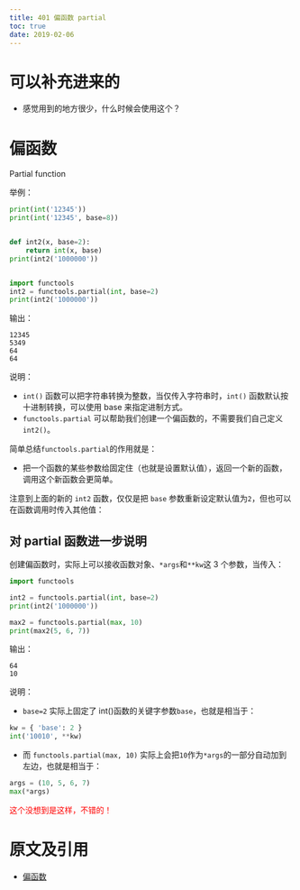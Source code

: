 ```yaml
---
title: 401 偏函数 partial
toc: true
date: 2019-02-06
---
```

# 可以补充进来的

- 感觉用到的地方很少，什么时候会使用这个？

# 偏函数


Partial function

举例：


```py
print(int('12345'))
print(int('12345', base=8))


def int2(x, base=2):
    return int(x, base)
print(int2('1000000'))


import functools
int2 = functools.partial(int, base=2)
print(int2('1000000'))
```

输出：

```
12345
5349
64
64
```

说明：

- `int()` 函数可以把字符串转换为整数，当仅传入字符串时，`int()` 函数默认按十进制转换，可以使用 base 来指定进制方式。
- `functools.partial` 可以帮助我们创建一个偏函数的，不需要我们自己定义`int2()`。


简单总结`functools.partial`的作用就是：

- 把一个函数的某些参数给固定住（也就是设置默认值），返回一个新的函数，调用这个新函数会更简单。

注意到上面的新的 `int2` 函数，仅仅是把 `base` 参数重新设定默认值为`2`，但也可以在函数调用时传入其他值：

## 对 partial 函数进一步说明


创建偏函数时，实际上可以接收函数对象、`*args`和`**kw`这 3 个参数，当传入：

```py
import functools

int2 = functools.partial(int, base=2)
print(int2('1000000'))

max2 = functools.partial(max, 10)
print(max2(5, 6, 7))
```

输出：


```
64
10
```

说明：

- `base=2` 实际上固定了 int()函数的关键字参数`base`，也就是相当于：

```py
kw = { 'base': 2 }
int('10010', **kw)
```

- 而 `functools.partial(max, 10)` 实际上会把`10`作为`*args`的一部分自动加到左边，也就是相当于：

```py
args = (10, 5, 6, 7)
max(*args)
```

<span style="color:red;">这个没想到是这样，不错的！</span>




# 原文及引用

- [偏函数](https://www.liaoxuefeng.com/wiki/0014316089557264a6b348958f449949df42a6d3a2e542c000/00143184474383175eeea92a8b0439fab7b392a8a32f8fa000)
